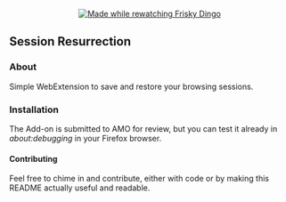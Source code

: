 <p align="center">
<a href="#">
    <img src="https://img.shields.io/badge/made%20while-rewatching-Frisky-Dingo-9C599C.svg" alt="Made while rewatching Frisky Dingo">
  </a>
</p>

## Session Resurrection
### About
Simple WebExtension to save and restore your browsing sessions.

### Installation
The Add-on is submitted to AMO for review, but you can test it already in *about:debugging* in your Firefox browser.

#### Contributing
Feel free to chime in and contribute, either with code or by making this README actually useful and readable.

